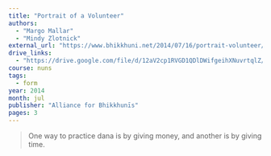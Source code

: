```yaml
---
title: "Portrait of a Volunteer"
authors:
  - "Margo Mallar"
  - "Mindy Zlotnick"
external_url: "https://www.bhikkhuni.net/2014/07/16/portrait-volunteer/"
drive_links:
  - "https://drive.google.com/file/d/12aV2cp1RVGD1QDlDWifgeihXNuvrtqlZ/view?usp=drivesdk"
course: nuns
tags:
  - form
year: 2014
month: jul
publisher: "Alliance for Bhikkhunīs"
pages: 3
---
```


> One way to practice dana is by giving money, and another is by giving time.
